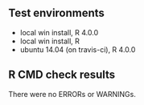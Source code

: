 ## Test environments
* local win install, R 4.0.0
* local win install, R 
* ubuntu 14.04 (on travis-ci), R 4.0.0

## R CMD check results
There were no ERRORs or WARNINGs. 